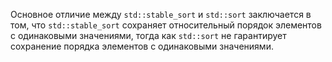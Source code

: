 Основное отличие между `std::stable_sort` и `std::sort` заключается в том, что `std::stable_sort` сохраняет относительный порядок элементов с одинаковыми значениями, тогда как `std::sort` не гарантирует сохранение порядка элементов с одинаковыми значениями.